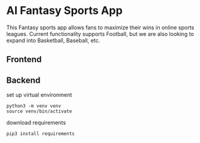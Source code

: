 # AI Fantasy Sports App

This Fantasy sports app allows fans to maximize their wins in online sports leagues. Current functionality supports Football, but we are also looking to expand into Basketball, Baseball, etc.

## Frontend

## Backend

set up virtual environment
```
python3 -m venv venv
source venv/bin/activate
```

download requirements
```
pip3 install requirements
```
